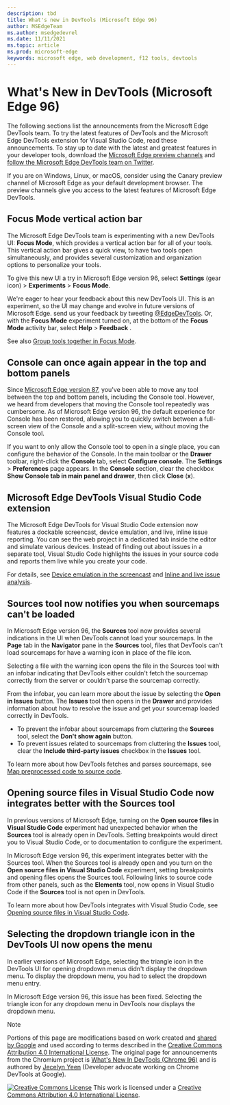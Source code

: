```yaml
---
description: tbd
title: What's new in DevTools (Microsoft Edge 96)
author: MSEdgeTeam
ms.author: msedgedevrel
ms.date: 11/11/2021
ms.topic: article
ms.prod: microsoft-edge
keywords: microsoft edge, web development, f12 tools, devtools
---
```

# What's New in DevTools (Microsoft Edge 96)

The following sections list the announcements from the Microsoft Edge DevTools team.  To try the latest features of DevTools and the Microsoft Edge DevTools extension for Visual Studio Code, read these announcements.  To stay up to date with the latest and greatest features in your developer tools, download the [Microsoft Edge preview channels](https://www.microsoftedgeinsider.com/download) and [follow the Microsoft Edge DevTools team on Twitter](https://twitter.com/EdgeDevTools).

If you are on Windows, Linux, or macOS, consider using the Canary preview channel of Microsoft Edge as your default development browser.  The preview channels give you access to the latest features of Microsoft Edge DevTools.


<!-- ====================================================================== -->
## Focus Mode vertical action bar

<!-- 1 -->

<!-- Title: New DevTools UI available (in preview) -->
<!-- Subtitle: A more minimal, modern UI is coming to Edge DevTools. Enable the "Focus Mode" experiment to preview new UI features such a more compact toolbar that keeps DevTools uncluttered and better adapts to small window sizes. -->

The Microsoft Edge DevTools team is experimenting with a new DevTools UI: **Focus Mode**, which provides a vertical action bar for all of your tools.  This vertical action bar gives a quick view, to have two <!--or, multiple?--> tools open simultaneously, and provides several customization and organization options to personalize your tools.

To give this new UI a try in Microsoft Edge version 96, select **Settings** (gear icon) > **Experiments** > **Focus Mode**.<!-- rather, **Focus Mode and DevTools Tooltips**? -->

We're eager to hear your feedback about this new DevTools UI.  This is an experiment, so the UI may change and evolve in future versions of Microsoft Edge.  send us your feedback by tweeting [@EdgeDevTools](https://twitter.com/edgedevtools).  Or, with the **Focus Mode** experiment turned on, at the bottom of the **Focus Mode** activity bar, select **Help**<!--(? icon)--> > **Feedback** .  <!-- is this feature called both "Focus Mode" and "the Activity bar"? -->

<!-- :::image type="content" source="../../media/2021/11/x.png" alt-text="Text."::: -->
<!-- 
1. Turn on "Focus Mode" in DevTools Settings > Experiments. 
1. Undock DevTools so it is easier to see the entirety of the UI.
1. Show Welcome in the top pane, and minimize Quick View (drawer) if necessary.
-->

<!-- video: see work item -->

See also [Group tools together in Focus Mode](../02/devtools#group-tools-together-in-focus-mode).
<!-- Link to existing Experimental Features doc, after that article has this section. -->


<!-- ====================================================================== -->
## Console can once again appear in the top and bottom panels

<!-- 2 -->

<!-- Title: Fix: Console can be quickly toggled in top or bottom panel -->
<!-- Subtitle: By popular demand, you can now easily show or collapse Console in the bottom panel without having to move the tool. -->

Since [Microsoft Edge version 87](../../2020/10/devtools.md#move-tools-between-top-and-bottom-panels), you've been able to move any tool between the top and bottom panels, including the Console tool.  However, we heard from developers that moving the Console tool repeatedly was cumbersome.<!-- why would you want to move it repeatedly? what's the scenario? why the sudden jump to discussing full-screen vs. split-screen? need transition -->  As of Microsoft Edge version 96, the default experience<!--what is the default experience?--> for Console has been restored, allowing you to quickly switch between a full-screen view<!---correct term?--> of the Console and a split-screen<!---correct term?--> view, without moving the Console tool.<!--explain what full-screen vs. split-screen view has to do with whether Console is in main toolbar vs. Drawer vs. both-->

If you want to only allow the Console tool to open in a single place, you can configure the behavior of the Console.  In the main toolbar or the **Drawer** toolbar, right-click the **Console** tab, select **Configure console**.  The **Settings** > **Preferences** page appears.  In the **Console** section, clear the checkbox **Show Console tab in main panel and drawer**, then click **Close** (**x**).

<!-- :::image type="content" source="../../media/2021/11/x.png" alt-text="Text."::: -->
<!--
1. Open Elements in main panel and Console in drawer.
1. Switch main panel to Console. The drawer should collapse.
Screenshot: show Console in main panel, drawer collapsed.
-->

<!-- video: see work item -->


<!-- ====================================================================== -->
## Microsoft Edge DevTools Visual Studio Code extension

<!-- 3 -->

<!-- Title: Dockable browser screencast, live issue reporting, and device emulation in Microsoft Edge DevTools for Visual Studio Code -->
<!-- Subtitle: Display your web project inside the editor, simulate different devices, and get notified about issues with your code while you develop it. --> 

The Microsoft Edge DevTools for Visual Studio Code extension now features a dockable screencast, device emulation, and live, inline issue reporting.  You can see the web project in a dedicated tab inside the editor and simulate various devices.  Instead of finding out about issues in a separate tool, Visual Studio Code highlights the issues in your source code and reports them live while you create your code.

<!-- :::image type="content" source="../../media/2021/11/x.png" alt-text="Text."::: -->

<!-- videos: see work item -->

For details, see [Device emulation in the screencast](../../../../visual-studio-code/microsoft-edge-devtools-extension.md#device-emulation-in-the-screencast) and [Inline and live issue analysis](../../../../visual-studio-code/microsoft-edge-devtools-extension.md#inline-and-live-issue-analysis).


<!-- ====================================================================== -->
## Sources tool now notifies you when sourcemaps can't be loaded

<!-- 4 -->

<!-- Title: Get notified when DevTools cannot load your sourcemaps correctly -->
<!-- Subtitle: The Sources tool now provides several places in the UI when DevTools can't fetch or parse your sourcemaps. -->

In Microsoft Edge version 96, the **Sources** tool now provides several indications in the UI when DevTools cannot load your sourcemaps.  In the **Page** tab in the **Navigator** pane in the **Sources** tool, files that DevTools can't load sourcemaps for have a warning<!--todo: capture/show--> icon in place of the file<!--todo: capture/show--> icon.  

Selecting a file with the warning icon opens the file in the Sources tool with an infobar<!--todo: capture/show--> indicating that DevTools either couldn't fetch the sourcemap correctly from the server or couldn't parse the sourcemap correctly.

From the infobar, you can learn more about the issue by selecting the **Open in Issues** button.  The **Issues** tool then opens in the **Drawer** and provides information about how to resolve the issue and get your sourcemap loaded correctly in DevTools.

* To prevent the infobar about sourcemaps from cluttering the **Sources** tool, select the **Don't show again** button.
* To prevent issues related to sourcemaps from cluttering the **Issues** tool, clear the **Include third-party issues** checkbox in the **Issues** tool.

<!-- :::image type="content" source="../../media/2021/11/x.png" alt-text="Sources tool now notifies you when sourcemaps can't be loaded."::: -->
<!-- 
1. Open Edge Beta.
1. Go to edge://version and make sure you are on version 96 or later.
1. Navigate to bing.com.
1. Open DevTools > Sources.
1. Expand the r.bing.com origin in the Page tab of the Navigator pane.
1. Expand the rp folder.
1. Scroll through the scripts until you find one with a warning symbol instead of the file icon.
1. Open the file with the warning icon.
1. Notice the infobar that says "DevTools failed to load sourcemap". Select the "Open in Issues" button.
The Issues tool opens in the drawer with info about the failure.
-->

<!-- video: see work item -->

To learn more about how DevTools fetches and parses sourcemaps, see [Map preprocessed code to source code](../../../javascript/source-maps.md).


<!-- ====================================================================== -->
## Opening source files in Visual Studio Code now integrates better with the Sources tool

<!-- 5 -->

<!-- Title: Open source files directly in Visual Studio Code from DevTools -->
<!-- Subtitle: The "Open source files in Visual Studio Code" experiment now works more intuitively with the Sources tool. -->

In previous versions of Microsoft Edge, turning on the **Open source files in Visual Studio Code** experiment had unexpected behavior when the **Sources** tool is already open in DevTools.  Setting breakpoints would direct you to Visual Studio Code, or to documentation to configure the experiment.

In Microsoft Edge version 96, this experiment integrates better with the Sources tool.  When the Sources tool is already open and you turn on the **Open source files in Visual Studio Code** experiment, setting breakpoints and opening files opens the Sources tool.  Following links to source code from other panels, such as the **Elements** tool, now opens in Visual Studio Code if the **Sources** tool is not open in DevTools.

<!-- :::image type="content" source="../../media/2021/11/x.png" alt-text="Text."::: -->
<!--
1. Open Edge Beta.
1. Go to edge://version and ensure you are on version 96 or later.
1. Turn on and configure the experiment by following the instructions in [Opening source files in Visual Studio Code](https://docs.microsoft.com/en-us/microsoft-edge/devtools-guide-chromium/sources/opening-sources-in-vscode).
1. Open DevTools > Sources.
1. Open a JavaScript file in the Sources tool.
1. Set a breakpoint.

In Microsoft Edge version 95 and earlier, setting a breakpoint directs customers to Visual Studio Code or to docs. 
In Microsoft Edge 96, breakpoints are set in the Sources tool.
-->

<!-- video: see work item -->

To learn more about how DevTools integrates with Visual Studio Code, see [Opening source files in Visual Studio Code](../../../sources/opening-sources-in-vscode).


<!-- ====================================================================== -->
## Selecting the dropdown triangle icon in the DevTools UI now opens the menu

<!-- 6 -->

<!-- Title: Dropdown menus in the DevTools UI are now more intuitive -->
<!-- Subtitle: Select the triangle icon to expand any dropdown menu in the DevTools UI. -->

In earlier versions of Microsoft Edge, selecting the triangle icon in the DevTools UI for opening dropdown menus didn't display the dropdown menu.  To display the dropdown menu, you had to select the dropdown menu entry.<!--the label?-->

In Microsoft Edge version 96, this issue has been fixed.  Selecting the triangle icon for any dropdown menu in DevTools now displays the dropdown menu.

<!-- :::image type="content" source="../../media/2021/11/x.png" alt-text="Text."::: -->
<!--
Old behavior:
1. Open Edge Stable.
1. Go to edge://version and make sure you are on version 95.
1. Open DevTools > Network.
1. In the "No throttling" dropdown menu, select the dropdown triangle icon.
1. Notice that the dropdown menu does not open when you select the triangle icon. It will open if you select "No throttling".

New behavior:
1. Open Edge Beta.
1. Go to edge://version and make sure you are on version 96.
1. Open DevTools > Network.
1. In the "No throttling" dropdown menu, select the dropdown triangle icon.
The "No throttling" dropdown menu now opens when you select the dropdown triangle icon.

This applies to dropdown menus across these tools:
* Performance
* Memory
* Network (eg "No throttling" dropdown menu)
* Console
* [Device Emulation](../../../device-mode/index.md#simulate-a-mobile-viewport) -->


<!-- ====================================================================== -->
> [!NOTE]
> Portions of this page are modifications based on work created and [shared by Google](https://developers.google.com/terms/site-policies) and used according to terms described in the [Creative Commons Attribution 4.0 International License](https://creativecommons.org/licenses/by/4.0).
> The original page for announcements from the Chromium project is [What's New In DevTools (Chrome 96)](https://developer.chrome.com/blog/new-in-devtools-96) and is authored by [Jecelyn Yeen](https://developers.google.com/web/resources/contributors#jecelynyeen) (Developer advocate working on Chrome DevTools at Google).

[![Creative Commons License](https://i.creativecommons.org/l/by/4.0/88x31.png)](https://creativecommons.org/licenses/by/4.0)
This work is licensed under a [Creative Commons Attribution 4.0 International License](https://creativecommons.org/licenses/by/4.0).
